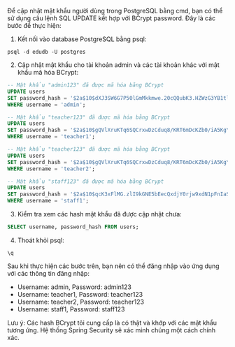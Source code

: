 Để cập nhật mật khẩu người dùng trong PostgreSQL bằng cmd, bạn có thể sử dụng câu lệnh SQL UPDATE kết hợp với BCrypt password. Đây là các bước để thực hiện:

1. Kết nối vào database PostgreSQL bằng psql:
```
psql -d edudb -U postgres
```

2. Cập nhật mật khẩu cho tài khoản admin và các tài khoản khác với mật khẩu mã hóa BCrypt:

```sql
-- Mật khẩu "admin123" đã được mã hóa bằng BCrypt
UPDATE users 
SET password_hash = '$2a$10$dXJ3SW6G7P50lGmMkkmwe.20cQQubK3.HZWzG3YB1tlRy.fqvM/BG' 
WHERE username = 'admin';

-- Mật khẩu "teacher123" đã được mã hóa bằng BCrypt
UPDATE users 
SET password_hash = '$2a$10$gQVlXruKTq6SQCrxwDzCduq8/KRT6mDcKZb0/iA5KgYQOhqkpqJmC' 
WHERE username = 'teacher1';

-- Mật khẩu "teacher123" đã được mã hóa bằng BCrypt  
UPDATE users 
SET password_hash = '$2a$10$gQVlXruKTq6SQCrxwDzCduq8/KRT6mDcKZb0/iA5KgYQOhqkpqJmC' 
WHERE username = 'teacher2';

-- Mật khẩu "staff123" đã được mã hóa bằng BCrypt
UPDATE users 
SET password_hash = '$2a$10$qcK3xFlMG.zlI9kGNE5bEecQxdjY0rjw9xdN1pFnIaS27ppJITgqe' 
WHERE username = 'staff1';
```

3. Kiểm tra xem các hash mật khẩu đã được cập nhật chưa:
```sql
SELECT username, password_hash FROM users;
```

4. Thoát khỏi psql:
```
\q
```

Sau khi thực hiện các bước trên, bạn nên có thể đăng nhập vào ứng dụng với các thông tin đăng nhập:
- Username: admin, Password: admin123
- Username: teacher1, Password: teacher123
- Username: teacher2, Password: teacher123
- Username: staff1, Password: staff123

Lưu ý: Các hash BCrypt tôi cung cấp là có thật và khớp với các mật khẩu tương ứng. Hệ thống Spring Security sẽ xác minh chúng một cách chính xác.
